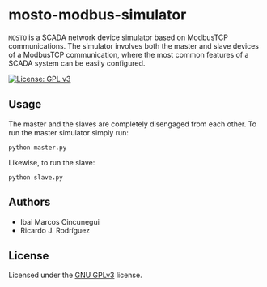 # mosto-modbus-simulator

`MOSTO` is a SCADA network device simulator based on ModbusTCP communications. The simulator involves both the master and slave devices of a ModbusTCP communication, where the most common features of a SCADA system can be easily configured.

[![License: GPL v3](https://img.shields.io/badge/License-GPLv3-blue.svg)](https://www.gnu.org/licenses/gpl-3.0)

## Usage

The master and the slaves are completely disengaged from each other. To run the master simulator simply run:

```
python master.py
```

Likewise, to run the slave:

```
python slave.py
```

## Authors

- Ibai Marcos Cincunegui
- Ricardo J. Rodríguez

## License

Licensed under the [GNU GPLv3](LICENSE) license.
